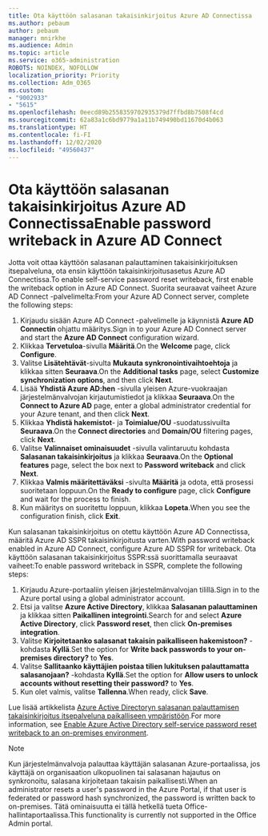 ```yaml
---
title: Ota käyttöön salasanan takaisinkirjoitus Azure AD Connectissa
ms.author: pebaum
author: pebaum
manager: mnirkhe
ms.audience: Admin
ms.topic: article
ms.service: o365-administration
ROBOTS: NOINDEX, NOFOLLOW
localization_priority: Priority
ms.collection: Adm_O365
ms.custom:
- "9002933"
- "5615"
ms.openlocfilehash: 0eecd89b2558359702935379d7ffbd8b7508f4cd
ms.sourcegitcommit: 62a83a1c6bd9779a1a11b749490bd11670d4b063
ms.translationtype: HT
ms.contentlocale: fi-FI
ms.lasthandoff: 12/02/2020
ms.locfileid: "49560437"
---
```

# <a name="enable-password-writeback-in-azure-ad-connect"></a><span data-ttu-id="186c2-102">Ota käyttöön salasanan takaisinkirjoitus Azure AD Connectissa</span><span class="sxs-lookup"><span data-stu-id="186c2-102">Enable password writeback in Azure AD Connect</span></span>

<span data-ttu-id="186c2-103">Jotta voit ottaa käyttöön salasanan palauttaminen takaisinkirjoituksen itsepalveluna, ota ensin käyttöön takaisinkirjoitusasetus Azure AD Connectissa.</span><span class="sxs-lookup"><span data-stu-id="186c2-103">To enable self-service password reset writeback, first enable the writeback option in Azure AD Connect.</span></span> <span data-ttu-id="186c2-104">Suorita seuraavat vaiheet Azure AD Connect -palvelimelta:</span><span class="sxs-lookup"><span data-stu-id="186c2-104">From your Azure AD Connect server, complete the following steps:</span></span>

1. <span data-ttu-id="186c2-105">Kirjaudu sisään Azure AD Connect -palvelimelle ja käynnistä **Azure AD Connectin** ohjattu määritys.</span><span class="sxs-lookup"><span data-stu-id="186c2-105">Sign in to your Azure AD Connect server and start the **Azure AD Connect** configuration wizard.</span></span>
2. <span data-ttu-id="186c2-106">Klikkaa **Tervetuloa**-sivulla **Määritä**.</span><span class="sxs-lookup"><span data-stu-id="186c2-106">On the **Welcome** page, click **Configure**.</span></span>
3. <span data-ttu-id="186c2-107">Valitse **Lisätehtävät**-sivulta **Mukauta synkronointivaihtoehtoja** ja klikkaa sitten **Seuraava**.</span><span class="sxs-lookup"><span data-stu-id="186c2-107">On the **Additional tasks** page, select **Customize synchronization options**, and then click **Next**.</span></span>
4. <span data-ttu-id="186c2-108">Lisää **Yhdistä Azure AD:hen** -sivulla yleisen Azure-vuokraajan järjestelmänvalvojan kirjautumistiedot ja klikkaa **Seuraava**.</span><span class="sxs-lookup"><span data-stu-id="186c2-108">On the **Connect to Azure AD** page, enter a global administrator credential for your Azure tenant, and then click **Next**.</span></span>
5. <span data-ttu-id="186c2-109">Klikkaa **Yhdistä hakemistot**- ja **Toimialue/OU** -suodatussivuilta **Seuraava**.</span><span class="sxs-lookup"><span data-stu-id="186c2-109">On the **Connect directories** and **Domain/OU** filtering pages, click **Next**.</span></span>
6. <span data-ttu-id="186c2-110">Valitse **Valinnaiset ominaisuudet** -sivulla valintaruutu kohdasta **Salasanan takaisinkirjoitus** ja klikkaa **Seuraava**.</span><span class="sxs-lookup"><span data-stu-id="186c2-110">On the **Optional features** page, select the box next to **Password writeback** and click **Next**.</span></span>
7. <span data-ttu-id="186c2-111">Klikkaa **Valmis määritettäväksi** -sivulta **Määritä** ja odota, että prosessi suoritetaan loppuun.</span><span class="sxs-lookup"><span data-stu-id="186c2-111">On the **Ready to configure** page, click **Configure** and wait for the process to finish.</span></span>
8. <span data-ttu-id="186c2-112">Kun määritys on suoritettu loppuun, klikkaa **Lopeta**.</span><span class="sxs-lookup"><span data-stu-id="186c2-112">When you see the configuration finish, click **Exit**.</span></span>

<span data-ttu-id="186c2-113">Kun salasanan takaisinkirjoitus on otettu käyttöön Azure AD Connectissa, määritä Azure AD SSPR takaisinkirjoitusta varten.</span><span class="sxs-lookup"><span data-stu-id="186c2-113">With password writeback enabled in Azure AD Connect, configure Azure AD SSPR for writeback.</span></span>  <span data-ttu-id="186c2-114">Ota käyttöön salasanan takaisinkirjoitus SSPR:ssä suorittamalla seuraavat vaiheet:</span><span class="sxs-lookup"><span data-stu-id="186c2-114">To enable password writeback in SSPR, complete the following steps:</span></span>

1. <span data-ttu-id="186c2-115">Kirjaudu Azure-portaaliin yleisen järjestelmänvalvojan tilillä.</span><span class="sxs-lookup"><span data-stu-id="186c2-115">Sign in to the Azure portal using a global administrator account.</span></span>
2. <span data-ttu-id="186c2-116">Etsi ja valitse **Azure Active Directory**, klikkaa **Salasanan palauttaminen** ja klikkaa sitten **Paikallinen integrointi**.</span><span class="sxs-lookup"><span data-stu-id="186c2-116">Search for and select **Azure Active Directory**, click **Password reset**, then click **On-premises integration**.</span></span>
3. <span data-ttu-id="186c2-117">Valitse **Kirjoitetaanko salasanat takaisin paikalliseen hakemistoon?** -kohdasta **Kyllä**.</span><span class="sxs-lookup"><span data-stu-id="186c2-117">Set the option for **Write back passwords to your on-premises directory?** to **Yes**.</span></span>
4. <span data-ttu-id="186c2-118">Valitse **Sallitaanko käyttäjien poistaa tilien lukituksen palauttamatta salasanojaan?** -kohdasta **Kyllä**.</span><span class="sxs-lookup"><span data-stu-id="186c2-118">Set the option for **Allow users to unlock accounts without resetting their password?** to **Yes**.</span></span>
5. <span data-ttu-id="186c2-119">Kun olet valmis, valitse **Tallenna**.</span><span class="sxs-lookup"><span data-stu-id="186c2-119">When ready, click **Save**.</span></span>

<span data-ttu-id="186c2-120">Lue lisää artikkelista [Azure Active Directoryn salasanan palauttamisen takaisinkirjoitus itsepalveluna paikalliseen ympäristöön](https://docs.microsoft.com/azure/active-directory/authentication/tutorial-enable-sspr-writeback).</span><span class="sxs-lookup"><span data-stu-id="186c2-120">For more information, see [Enable Azure Active Directory self-service password reset writeback to an on-premises environment](https://docs.microsoft.com/azure/active-directory/authentication/tutorial-enable-sspr-writeback).</span></span>

> [!NOTE]
>  <span data-ttu-id="186c2-121">Kun järjestelmänvalvoja palauttaa käyttäjän salasanan Azure-portaalissa, jos käyttäjä on organisaation ulkopuolinen tai salasanan hajautus on synkronoitu, salasana kirjoitetaan takaisin paikallisesti.</span><span class="sxs-lookup"><span data-stu-id="186c2-121">When an administrator resets a user's password in the Azure Portal, if that user is federated or password hash synchronized, the password is written back to on-premises.</span></span> <span data-ttu-id="186c2-122">Tätä ominaisuutta ei tällä hetkellä tueta Office-hallintaportaalissa.</span><span class="sxs-lookup"><span data-stu-id="186c2-122">This functionality is currently not supported in the Office Admin portal.</span></span>